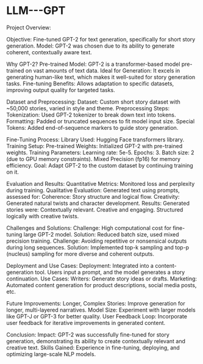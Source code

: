 # LLM---GPT

Project Overview:

Objective: Fine-tuned GPT-2 for text generation, specifically for short story generation.
Model: GPT-2 was chosen due to its ability to generate coherent, contextually aware text.

Why GPT-2?
Pre-trained Model: GPT-2 is a transformer-based model pre-trained on vast amounts of text data.
Ideal for Generation: It excels in generating human-like text, which makes it well-suited for story generation tasks.
Fine-tuning Benefits: Allows adaptation to specific datasets, improving output quality for targeted tasks.

Dataset and Preprocessing:
Dataset: Custom short story dataset with ~50,000 stories, varied in style and theme.
Preprocessing Steps:
Tokenization: Used GPT-2 tokenizer to break down text into tokens.
Formatting: Padded or truncated sequences to fit model input size.
Special Tokens: Added end-of-sequence markers to guide story generation.

Fine-Tuning Process:
Library Used: Hugging Face transformers library.
Training Setup:
Pre-trained Weights: Initialized GPT-2 with pre-trained weights.
Training Parameters:
Learning rate: 5e-5.
Epochs: 3.
Batch size: 2 (due to GPU memory constraints).
Mixed Precision (fp16) for memory efficiency.
Goal: Adapt GPT-2 to the custom dataset by continuing training on it.

Evaluation and Results:
Quantitative Metrics: Monitored loss and perplexity during training.
Qualitative Evaluation: Generated text using prompts, assessed for:
Coherence: Story structure and logical flow.
Creativity: Generated natural twists and character development.
Results: Generated stories were:
Contextually relevant.
Creative and engaging.
Structured logically with creative twists.

Challenges and Solutions:
Challenge: High computational cost for fine-tuning large GPT-2 model.
Solution: Reduced batch size, used mixed precision training.
Challenge: Avoiding repetitive or nonsensical outputs during long sequences.
Solution: Implemented top-k sampling and top-p (nucleus) sampling for more diverse and coherent outputs.

Deployment and Use Cases:
Deployment: Integrated into a content-generation tool.
Users input a prompt, and the model generates a story continuation.
Use Cases:
Writers: Generate story ideas or drafts.
Marketing: Automated content generation for product descriptions, social media posts, etc.

Future Improvements:
Longer, Complex Stories: Improve generation for longer, multi-layered narratives.
Model Size: Experiment with larger models like GPT-J or GPT-3 for better quality.
User Feedback Loop: Incorporate user feedback for iterative improvements in generated content.

Conclusion:
Impact: GPT-2 was successfully fine-tuned for story generation, demonstrating its ability to create contextually relevant and creative text.
Skills Gained: Experience in fine-tuning, deploying, and optimizing large-scale NLP models.
